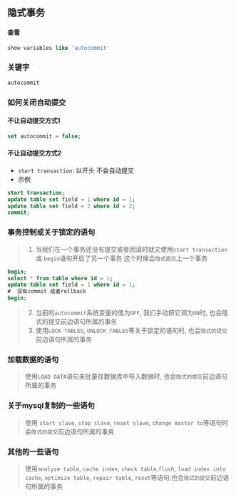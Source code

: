 


## 隐式事务
#### 查看
```sql
show variables like 'autocommit'
```
### 关键字
```sql
autocommit
```

### 如何关闭自动提交
#### 不让自动提交方式1
```sql
set autocommit = false;
```

#### 不让自动提交方式2
- `start transaction`: 以开头  不会自动提交
- 示例
```sql
start transaction;
update table set field = 1 where id = 1;
update table set field = 2 where id = 2;
commit;
```

### 事务控制或关于锁定的语句
> 1. 当我们在一个事务还没有提交或者回滚时就又使用`start transaction` 或 `begin`语句开启了另一个事务
> 这个时候会`隐式提交`上一个事务
```sql
begin;
select * from table where id = 1;
update table set field = 1 where id = 1;
#  没有commit 或者rollback
begin;
```
> 2. 当前的`autocommit`系统变量的值为`OFF`, 我们手动把它调为`ON`时, 也会隐式的提交前边语句所属的事务
> 3. 使用`LOCK TABLES`, `UNLOCK TABLES`等关于锁定的语句时, 也会`隐式的提交`前边语句所属的事务

### 加载数据的语句
> 使用`LOAD DATA`语句来批量往数据库中导入数据时, 也会`隐式的提交`前边语句所属的事务

### 关于mysql复制的一些语句
> 使用 `start slave`, `stop slave`, `reset slave`, `change master to`等语句时会`隐式的提交`前边语句所属的事务

### 其他的一些语句
> 使用`analyze table`, `cache index`, `check table`,`flush`, `load index into cache`,
> `optimize table`, `repair table`, `reset`等语句,也会`隐式的提交`前边语句所属的事务 